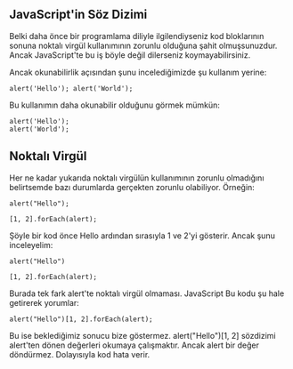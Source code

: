 ## JavaScript'in Söz Dizimi

Belki daha önce bir programlama diliyle ilgilendiyseniz kod bloklarının sonuna noktalı virgül kullanımının zorunlu olduğuna şahit olmuşsunuzdur. Ancak JavaScript'te bu iş böyle değil dilerseniz koymayabilirsiniz. 

Ancak okunabilirlik açısından şunu incelediğimizde şu kullanım yerine:

```
alert('Hello'); alert('World');
```

Bu kullanımın daha okunabilir olduğunu görmek mümkün:

```
alert('Hello');
alert('World');
```

## Noktalı Virgül

Her ne kadar yukarıda noktalı virgülün kullanımının zorunlu olmadığını belirtsemde bazı durumlarda gerçekten zorunlu olabiliyor. Örneğin:

```
alert("Hello");

[1, 2].forEach(alert);
```

Şöyle bir kod önce Hello ardından sırasıyla 1 ve 2'yi gösterir. Ancak şunu inceleyelim:

```
alert("Hello")

[1, 2].forEach(alert);
```

Burada tek fark alert'te noktalı virgül olmaması. JavaScript Bu kodu şu hale getirerek yorumlar:

```
alert("Hello")[1, 2].forEach(alert);
```
Bu ise beklediğimiz sonucu bize göstermez. alert("Hello")[1, 2] sözdizimi alert'ten dönen değerleri okumaya çalışmaktır. Ancak alert bir değer döndürmez. Dolayısıyla kod hata verir.

